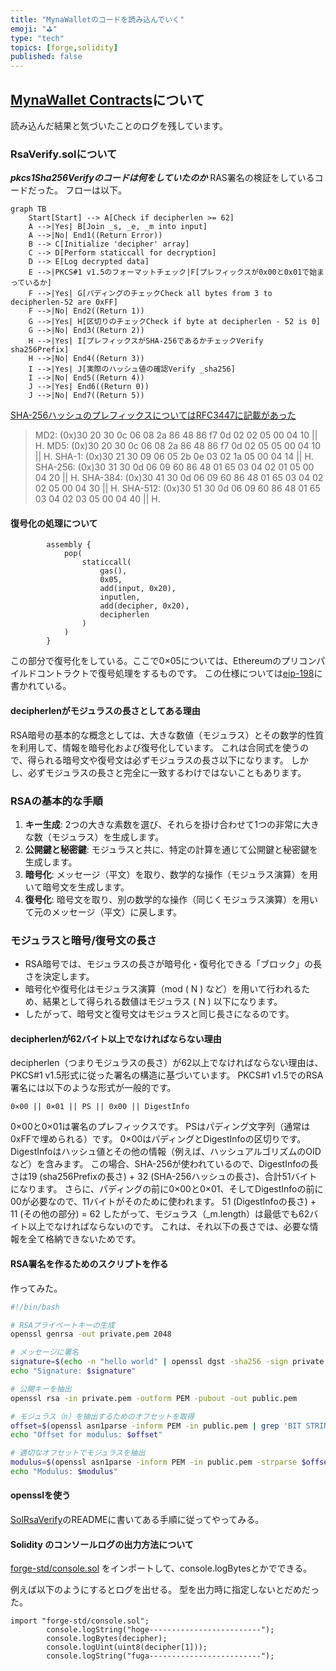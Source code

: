 ```yaml
---
title: "MynaWalletのコードを読み込んでいく"
emoji: "⛳"
type: "tech"
topics: [forge,solidity]
published: false
---
```


## [MynaWallet Contracts](https://github.com/MynaWallet/contracts)について

読み込んだ結果と気づいたことのログを残しています。

### RsaVerify.solについて

***pkcs1Sha256Verifyのコードは何をしていたのか***
RAS署名の検証をしているコードだった。
フローは以下。

```mermaid
graph TB
    Start[Start] --> A[Check if decipherlen >= 62]
    A -->|Yes| B[Join _s, _e, _m into input]
    A -->|No| End1((Return Error))
    B --> C[Initialize 'decipher' array]
    C --> D[Perform staticcall for decryption]
    D --> E[Log decrypted data]
    E -->|PKCS#1 v1.5のフォーマットチェック|F[プレフィックスが0x00と0x01で始まっているか]
    F -->|Yes| G[パディングのチェックCheck all bytes from 3 to decipherlen-52 are 0xFF]
    F -->|No| End2((Return 1))
    G -->|Yes| H[区切りのチェックCheck if byte at decipherlen - 52 is 0]
    G -->|No| End3((Return 2))
    H -->|Yes| I[プレフィックスがSHA-256であるかチェックVerify sha256Prefix]
    H -->|No| End4((Return 3))
    I -->|Yes| J[実際のハッシュ値の確認Verify _sha256]
    I -->|No| End5((Return 4))
    J -->|Yes| End6((Return 0))
    J -->|No| End7((Return 5))
```

[SHA-256ハッシュのプレフィックスについてはRFC3447に記載があった](https://www.rfc-editor.org/rfc/rfc3447#page-43)

>MD2:     (0x)30 20 30 0c 06 08 2a 86 48 86 f7 0d 02 02 05 00 04
                   10 || H.
      MD5:     (0x)30 20 30 0c 06 08 2a 86 48 86 f7 0d 02 05 05 00 04
                   10 || H.
      SHA-1:   (0x)30 21 30 09 06 05 2b 0e 03 02 1a 05 00 04 14 || H.
      SHA-256: (0x)30 31 30 0d 06 09 60 86 48 01 65 03 04 02 01 05 00
                   04 20 || H.
      SHA-384: (0x)30 41 30 0d 06 09 60 86 48 01 65 03 04 02 02 05 00
                   04 30 || H.
      SHA-512: (0x)30 51 30 0d 06 09 60 86 48 01 65 03 04 02 03 05 00
                      04 40 || H.

#### 復号化の処理について

```RsaVerify.sol
        assembly {
            pop(
                staticcall(
                    gas(),
                    0x05,
                    add(input, 0x20),
                    inputlen,
                    add(decipher, 0x20),
                    decipherlen
                )
            )
        }
```

この部分で復号化をしている。ここで0×05については、Ethereumのプリコンパイルドコントラクトで復号処理をするものです。
この仕様については[eip-198](https://eips.ethereum.org/EIPS/eip-198)に書かれている。

#### decipherlenがモジュラスの長さとしてある理由

RSA暗号の基本的な概念としては、大きな数値（モジュラス）とその数学的性質を利用して、情報を暗号化および復号化しています。
これは合同式を使うので、得られる暗号文や復号文は必ずモジュラスの長さ以下になります。
しかし、必ずモジュラスの長さと完全に一致するわけではないこともあります。

### RSAの基本的な手順

1. **キー生成**: 2つの大きな素数を選び、それらを掛け合わせて1つの非常に大きな数（モジュラス）を生成します。
2. **公開鍵と秘密鍵**: モジュラスと共に、特定の計算を通じて公開鍵と秘密鍵を生成します。
3. **暗号化**: メッセージ（平文）を取り、数学的な操作（モジュラス演算）を用いて暗号文を生成します。
4. **復号化**: 暗号文を取り、別の数学的な操作（同じくモジュラス演算）を用いて元のメッセージ（平文）に戻します。

### モジュラスと暗号/復号文の長さ

- RSA暗号では、モジュラスの長さが暗号化・復号化できる「ブロック」の長さを決定します。
- 暗号化や復号化はモジュラス演算（mod \( N \) など）を用いて行われるため、結果として得られる数値はモジュラス \( N \) 以下になります。
- したがって、暗号文と復号文はモジュラスと同じ長さになるのです。

#### decipherlenが62バイト以上でなければならない理由

decipherlen（つまりモジュラスの長さ）が62以上でなければならない理由は、PKCS#1 v1.5形式に従った署名の構造に基づいています。
PKCS#1 v1.5でのRSA署名には以下のような形式が一般的です。

```format
0×00 || 0×01 || PS || 0x00 || DigestInfo
```

0×00と0×01は署名のプレフィックスです。
PSはパディング文字列（通常は0xFFで埋められる）です。
0×00はパディングとDigestInfoの区切りです。
DigestInfoはハッシュ値とその他の情報（例えば、ハッシュアルゴリズムのOIDなど）を含みます。
この場合、SHA-256が使われているので、DigestInfoの長さは19 (sha256Prefixの長さ) + 32 (SHA-256ハッシュの長さ)、合計51バイトになります。
さらに、パディングの前に0×00と0×01、そしてDigestInfoの前に00が必要なので、11バイトがそのために使われます。
51 (DigestInfoの長さ) + 11 (その他の部分) = 62
したがって、モジュラス（_m.length）は最低でも62バイト以上でなければならないのです。
これは、それ以下の長さでは、必要な情報を全て格納できないためです。

#### RSA署名を作るためのスクリプトを作る

作ってみた。

```rsa-generator.sh
#!/bin/bash

# RSAプライベートキーの生成
openssl genrsa -out private.pem 2048

# メッセージに署名
signature=$(echo -n "hello world" | openssl dgst -sha256 -sign private.pem | xxd -p | tr -d \\n)
echo "Signature: $signature"

# 公開キーを抽出
openssl rsa -in private.pem -outform PEM -pubout -out public.pem

# モジュラス（n）を抽出するためのオフセットを取得
offset=$(openssl asn1parse -inform PEM -in public.pem | grep 'BIT STRING' | head -2 | tail -1 | awk '{print $1}' | cut -d: -f1)
echo "Offset for modulus: $offset"

# 適切なオフセットでモジュラスを抽出
modulus=$(openssl asn1parse -inform PEM -in public.pem -strparse $offset | grep 'prim: INTEGER' |  awk '{print $7}' | cut -d: -f2)
echo "Modulus: $modulus"

```

#### opensslを使う

[SolRsaVerify](https://github.com/adria0/SolRsaVerify)のREADMEに書いてある手順に従ってやってみる。

#### Solidity のコンソールログの出力方法について

[forge-std/console.sol](https://github.com/foundry-rs/forge-std/blob/master/src/console.sol) をインポートして、console.logBytesとかでできる。

例えば以下のようにするとログを出せる。
型を出力時に指定しないとだめだった。

```RsaVerify.sol
import "forge-std/console.sol";
        console.logString("hoge-------------------------");
        console.logBytes(decipher);
        console.logUint(uint8(decipher[1]));
        console.logString("fuga-------------------------");
```
